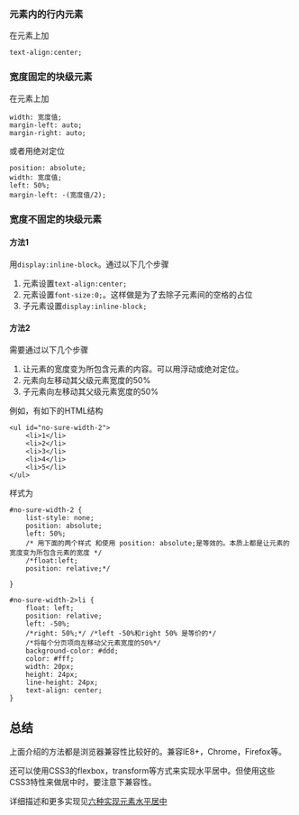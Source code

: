 ### 元素内的行内元素
在元素上加
```
text-align:center;
```

### 宽度固定的块级元素
在元素上加
```
width: 宽度值;
margin-left: auto;
margin-right: auto;
```
或者用绝对定位
```
position: absolute;
width: 宽度值;
left: 50%;
margin-left: -(宽度值/2);
```

### 宽度不固定的块级元素
#### 方法1
用`display:inline-block`。通过以下几个步骤

1. 元素设置`text-align:center;`
1. 元素设置`font-size:0;`。这样做是为了去除子元素间的空格的占位
1. 子元素设置`display:inline-block;`

#### 方法2
需要通过以下几个步骤

1. 让元素的宽度变为所包含元素的内容。可以用浮动或绝对定位。
1. 元素向左移动其父级元素宽度的50%
1. 子元素向左移动其父级元素宽度的50%

例如，有如下的HTML结构
```
<ul id="no-sure-width-2">
    <li>1</li>
    <li>2</li>
    <li>3</li>
    <li>4</li>
    <li>5</li>
</ul>

```

样式为
```
#no-sure-width-2 {
    list-style: none;
    position: absolute;
    left: 50%;
    /* 用下面的两个样式 和使用 position: absolute;是等效的。本质上都是让元素的宽度变为所包含元素的宽度 */
    /*float:left;
    position: relative;*/

}

#no-sure-width-2>li {
    float: left;
    position: relative;
    left: -50%;
    /*right: 50%;*/ /*left -50%和right 50% 是等价的*/
    /*将每个分页项向左移动父元素宽度的50%*/
    background-color: #ddd;
    color: #fff;
    width: 20px;
    height: 24px;
    line-height: 24px;
    text-align: center;
}
```

## 总结
上面介绍的方法都是浏览器兼容性比较好的。兼容IE8+，Chrome，Firefox等。

还可以使用CSS3的flexbox，transform等方式来实现水平居中。但使用这些CSS3特性来做居中时，要注意下兼容性。

详细描述和更多实现见[六种实现元素水平居中](http://www.w3cplus.com/css/elements-horizontally-center-with-css.html)

